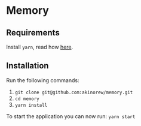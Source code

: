 # Memory

## Requirements

Install `yarn`, read how [here](https://yarnpkg.com/en/docs/install).

## Installation

Run the following commands:

1. `git clone git@github.com:akinorew/memory.git`
2. `cd memory`
3. `yarn install`

To start the application you can now run: `yarn start`
